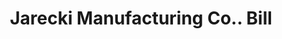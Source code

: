 ---
doi: 10.7916/D8HM6MK7
date_other: '1880'
date_other_textual: 1880-1889
form: printed ephemera
genre:
- Invoices
name:
- Jarecki Manufacturing Co.
object_in_context_url: https://biggert.cul.columbia.edu/items/view/ave_biggert_01477
subject_hierarchical_geographic:
- Pittsburgh, Pennsylvania, United States
subject_name:
- Jarecki Manufacturing Co.
title: Jarecki Manufacturing Co.. Bill
sort_title: Jarecki Manufacturing Co.. Bill
call_number: ave_biggert_01477
coordinates:
- 40.439722222222215,-79.97638888888889
pid: ave_biggert_01477
identifiers: ave_biggert_01477
thumbnail: https://derivativo-2.library.columbia.edu/iiif/2/ldpd:344004/full/!256,256/0/native.jpg
permalink: "/items/ave_biggert_01477/"
layout: iiif-image-page
---